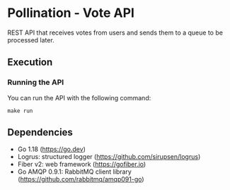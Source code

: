 # Pollination - Vote API

REST API that receives votes from users and sends them to a queue to be processed later.

## Execution

### Running the API

You can run the API with the following command:

```shell
make run
```

## Dependencies

- Go 1.18 (https://go.dev)
- Logrus: structured logger (https://github.com/sirupsen/logrus)
- Fiber v2: web framework (https://gofiber.io)
- Go AMQP 0.9.1: RabbitMQ client library (https://github.com/rabbitmq/amqp091-go)
